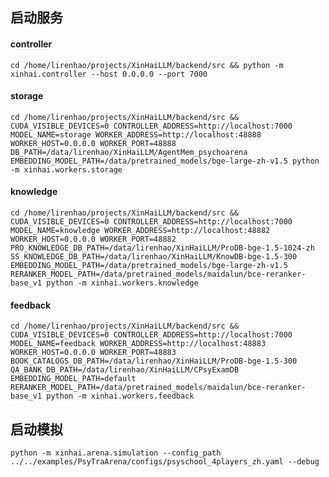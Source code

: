 ## 启动服务
#### controller  
    cd /home/lirenhao/projects/XinHaiLLM/backend/src && python -m xinhai.controller --host 0.0.0.0 --port 7000

#### storage
    cd /home/lirenhao/projects/XinHaiLLM/backend/src && CUDA_VISIBLE_DEVICES=0 CONTROLLER_ADDRESS=http://localhost:7000 MODEL_NAME=storage WORKER_ADDRESS=http://localhost:48888 WORKER_HOST=0.0.0.0 WORKER_PORT=48888 DB_PATH=/data/lirenhao/XinHaiLLM/AgentMem_psychoarena EMBEDDING_MODEL_PATH=/data/pretrained_models/bge-large-zh-v1.5 python -m xinhai.workers.storage

#### knowledge
    cd /home/lirenhao/projects/XinHaiLLM/backend/src && CUDA_VISIBLE_DEVICES=0 CONTROLLER_ADDRESS=http://localhost:7000 MODEL_NAME=knowledge WORKER_ADDRESS=http://localhost:48882 WORKER_HOST=0.0.0.0 WORKER_PORT=48882 PRO_KNOWLEDGE_DB_PATH=/data/lirenhao/XinHaiLLM/ProDB-bge-1.5-1024-zh SS_KNOWLEDGE_DB_PATH=/data/lirenhao/XinHaiLLM/KnowDB-bge-1.5-300 EMBEDDING_MODEL_PATH=/data/pretrained_models/bge-large-zh-v1.5 RERANKER_MODEL_PATH=/data/pretrained_models/maidalun/bce-reranker-base_v1 python -m xinhai.workers.knowledge

#### feedback
    cd /home/lirenhao/projects/XinHaiLLM/backend/src && CUDA_VISIBLE_DEVICES=0 CONTROLLER_ADDRESS=http://localhost:7000 MODEL_NAME=feedback WORKER_ADDRESS=http://localhost:48883 WORKER_HOST=0.0.0.0 WORKER_PORT=48883 BOOK_CATALOGS_DB_PATH=/data/lirenhao/XinHaiLLM/ProDB-bge-1.5-300 QA_BANK_DB_PATH=/data/lirenhao/XinHaiLLM/CPsyExamDB EMBEDDING_MODEL_PATH=default RERANKER_MODEL_PATH=/data/pretrained_models/maidalun/bce-reranker-base_v1 python -m xinhai.workers.feedback

## 启动模拟
    python -m xinhai.arena.simulation --config_path ../../examples/PsyTraArena/configs/psyschool_4players_zh.yaml --debug